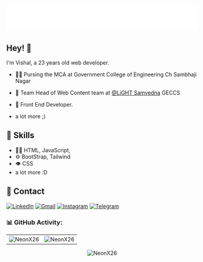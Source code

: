 <h1 align="center">
  <img src="image.svg" alt="Vishal Jatti" />
</h1>

## Hey! 👋
I'm Vishal, a 23 years old web developer.

- 👨‍💻 Pursing the MCA at Government College of Engineering Ch Sambhaji Nagar


- 👥 Team Head of Web Content team at [@LiGHT Samvedna](https://lightsamvedna.geca.ac.in/) GECCS

- 🧭 Front End Developer.

+ a lot more ;)

## 🚀 Skills
- 👨‍💻 HTML, JavaScript,
- ⚙️ BootStrap, Tailwind
- 👁️ CSS
- a lot more :D

## 📲 Contact
<div align="left">
  <a href="https://www.linkedin.com/in/vishal-jatti/"><img alt="LinkedIn" src="https://img.shields.io/badge/linkedin-%230077B5.svg?style=for-the-badge&logo=linkedin&logoColor=white"/></a>
  <a href="mailto:jattivishal419@gmail.com"><img alt="Gmail" src="https://img.shields.io/badge/Gmail-D14836?style=for-the-badge&logo=gmail&logoColor=white"/></a>
   <a href="https://www.instagram.com/v9xh4l"><img alt="Instagram" src="https://img.shields.io/badge/Instagram-E4405F?style=for-the-badge&logo=instagram&logoColor=white"/></a>
  <a href="https://t.me/NeonX26"><img alt="Telegram" src="https://img.shields.io/badge/Telegram-2CA5E0?style=for-the-badge&logo=telegram&logoColor=white" /></a>
</div>

<h3 align="left">📊 GitHub Activity:</h3>
<table>
  <tr>
    <td><img src="https://github-readme-stats.vercel.app/api?username=NeonX26&show_icons=true&theme=dark&locale=en" alt="NeonX26" /></td>
    <td><img align="center" src="https://github-readme-streak-stats.herokuapp.com/?user=NeonX26&theme=dark" alt="NeonX26" /></td>
  </tr>
</table>

<div align="center">
<p><img src="https://github-readme-stats.vercel.app/api/top-langs?username=NeonX26&show_icons=true&theme=dark&locale=en&layout=compact" alt="NeonX26" />
</p>
</div>
